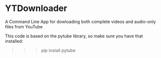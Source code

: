 # YTDownloader
A Command Line App for dowloading both complete videos and audio-only files from YouTube

This code is based on the pytube library, so make sure you have that installed:
>>> pip install pytube
